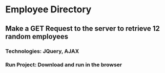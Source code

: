 # Employee Directory 
## Make a GET Request to the server to retrieve 12 random employees

### Technologies: JQuery, AJAX
### Run Project: Download and run in the browser
